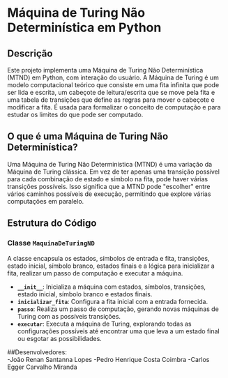 # Máquina de Turing Não Determinística em Python

## Descrição

Este projeto implementa uma Máquina de Turing Não Determinística (MTND) em Python, com interação do usuário. A Máquina de Turing é um modelo computacional teórico que consiste em uma fita infinita que pode ser lida e escrita, um cabeçote de leitura/escrita que se move pela fita e uma tabela de transições que define as regras para mover o cabeçote e modificar a fita. É usada para formalizar o conceito de computação e para estudar os limites do que pode ser computado.

## O que é uma Máquina de Turing Não Determinística?

Uma Máquina de Turing Não Determinística (MTND) é uma variação da Máquina de Turing clássica. Em vez de ter apenas uma transição possível para cada combinação de estado e símbolo na fita, pode haver várias transições possíveis. Isso significa que a MTND pode "escolher" entre vários caminhos possíveis de execução, permitindo que explore várias computações em paralelo.

## Estrutura do Código

### Classe `MaquinaDeTuringND`

A classe encapsula os estados, símbolos de entrada e fita, transições, estado inicial, símbolo branco, estados finais e a lógica para inicializar a fita, realizar um passo de computação e executar a máquina.

- **`__init__`**: Inicializa a máquina com estados, símbolos, transições, estado inicial, símbolo branco e estados finais.
- **`inicializar_fita`**: Configura a fita inicial com a entrada fornecida.
- **`passo`**: Realiza um passo de computação, gerando novas máquinas de Turing com as possíveis transições.
- **`executar`**: Executa a máquina de Turing, explorando todas as configurações possíveis até encontrar uma que leva a um estado final ou esgotar as possibilidades.

##Desenvolvedores:  
-João Renan Santanna Lopes
-Pedro Henrique Costa Coimbra
-Carlos Egger Carvalho Miranda
